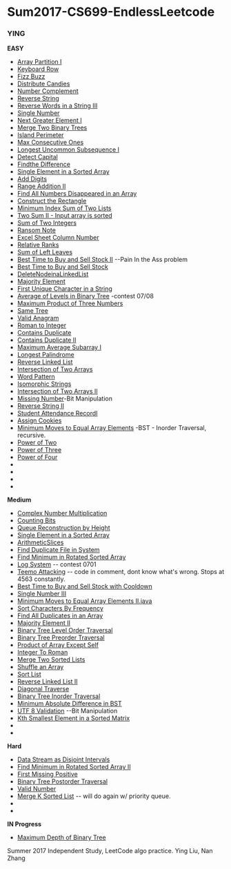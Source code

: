 # Sum2017-CS699-EndlessLeetcode #

### YING ###

__EASY__
* [Array Partition I](https://leetcode.com/problems/array-partition-i/#/description)
* [Keyboard Row](https://leetcode.com/problems/keyboard-row/#/description)
* [Fizz Buzz](https://leetcode.com/problems/fizz-buzz/#/description)
* [Distribute Candies](https://leetcode.com/problems/distribute-candies/#/description)
* [Number Complement](https://leetcode.com/problems/number-complement/#/description)
* [Reverse String](https://leetcode.com/problems/reverse-string/#/description)
* [Reverse Words in a String III](https://leetcode.com/problems/reverse-words-in-a-string-iii/#/description)
* [Single Number](https://leetcode.com/problems/single-number/#/description)
* [Next Greater Element I](https://leetcode.com/problems/next-greater-element-i/#/description)
* [Merge Two Binary Trees](https://leetcode.com/problems/merge-two-binary-trees/#/solutions)
* [Island Perimeter](https://leetcode.com/problems/island-perimeter/#/description)
* [Max Consecutive Ones](https://leetcode.com/problems/max-consecutive-ones/#/description)
* [Longest Uncommon Subsequence I](https://leetcode.com/problems/longest-uncommon-subsequence-i/#/description)
* [Detect Capital](https://leetcode.com/problems/detect-capital/#/description)
* [Findthe Difference](https://leetcode.com/problems/find-the-difference/#/description)
* [Single Element in a Sorted Array](https://leetcode.com/problems/single-element-in-a-sorted-array/#/description)
* [Add Digits](https://leetcode.com/problems/add-digits/#/description)
* [Range Addition II](https://leetcode.com/problems/range-addition-ii/#/description)
* [Find All Numbers Disappeared in an Array](https://leetcode.com/problems/find-all-numbers-disappeared-in-an-array/#/description)
* [Construct the Rectangle](https://leetcode.com/problems/construct-the-rectangle/#/description)
* [Minimum Index Sum of Two Lists](https://leetcode.com/problems/minimum-index-sum-of-two-lists/#/description)
* [Two Sum II - Input array is sorted](https://leetcode.com/problems/two-sum-ii-input-array-is-sorted/#/description)
* [Sum of Two Integers](https://leetcode.com/problems/sum-of-two-integers/#/description)
* [Ransom Note](https://leetcode.com/problems/ransom-note/#/description)
* [Excel Sheet Column Number](https://leetcode.com/problems/excel-sheet-column-number/#/description)
* [Relative Ranks](https://leetcode.com/problems/relative-ranks/#/description)
* [Sum of Left Leaves](https://leetcode.com/problems/sum-of-left-leaves/#/description)
* [Best Time to Buy and Sell Stock II](https://leetcode.com/problems/best-time-to-buy-and-sell-stock-ii/#/description) --Pain In the Ass problem
* [Best Time to Buy and Sell Stock](https://leetcode.com/problems/best-time-to-buy-and-sell-stock/#/solutions)
* [DeleteNodeinaLinkedList](https://leetcode.com/problems/delete-node-in-a-linked-list/#/description)
* [Majority Element](https://leetcode.com/problems/majority-element/#/description)
* [First Unique Character in a String](https://leetcode.com/problems/first-unique-character-in-a-string/#/description)
* [Average of Levels in Binary Tree](https://leetcode.com/contest/leetcode-weekly-contest-40/problems/average-of-levels-in-binary-tree/) -contest 07/08 
* [Maximum Product of Three Numbers](https://leetcode.com/problems/maximum-product-of-three-numbers/#/description)
* [Same Tree](https://leetcode.com/problems/same-tree/)
* [Valid Anagram](https://leetcode.com/problems/valid-anagram/#/description)
* [Roman to Integer](https://leetcode.com/problems/roman-to-integer/#/description)
* [Contains Duplicate](https://leetcode.com/problems/contains-duplicate-ii/#/description)
* [Contains Duplicate II](https://leetcode.com/problems/contains-duplicate/#/description)
* [Maximum Average Subarray I](https://leetcode.com/problems/maximum-average-subarray-i/#/description)
* [Longest Palindrome](https://leetcode.com/problems/longest-palindrome/#/description)
* [Reverse Linked List](https://leetcode.com/problems/reverse-linked-list/#/description)
* [Intersection of Two Arrays](https://leetcode.com/problems/intersection-of-two-arrays/#/description)
* [Word Pattern](https://leetcode.com/problems/word-pattern/#/description)
* [Isomorphic Strings](https://leetcode.com/problems/isomorphic-strings/#/description)
* [Intersection of Two Arrays II](https://leetcode.com/problems/intersection-of-two-arrays-ii/#/description)
* [Missing Number](https://leetcode.com/problems/missing-number/#/description)-Bit Manipulation
* [Reverse String II](https://leetcode.com/problems/reverse-string-ii/#/description)
* [Student Attendance RecordI](https://leetcode.com/problems/student-attendance-record-i/#/description)
* [Assign Cookies](https://leetcode.com/problems/assign-cookies/#/description)
* [Minimum Moves to Equal Array Elements](https://leetcode.com/problems/minimum-moves-to-equal-array-elements/#/description) -BST - Inorder Traversal, recursive. 
* [Power of Two](https://leetcode.com/problems/power-of-two/#/description)
* [Power of Three](https://leetcode.com/problems/power-of-three/#/description)
* [Power of Four](https://leetcode.com/problems/power-of-four/#/description)
* []()
* []()
* []()
* []()



__Medium__
* [Complex Number Multiplication](https://leetcode.com/problems/complex-number-multiplication/#/description)
* [Counting Bits](https://leetcode.com/problems/counting-bits/#/description)
* [Queue Reconstruction by Height](https://leetcode.com/problems/queue-reconstruction-by-height/#/description)
* [Single Element in a Sorted Array](https://leetcode.com/problems/single-element-in-a-sorted-array/#/description)
* [ArithmeticSlices](https://leetcode.com/problems/arithmetic-slices/#/description)
* [Find Duplicate File in System](https://leetcode.com/problems/find-duplicate-file-in-system/#/description)
* [Find Minimum in Rotated Sorted Array](https://leetcode.com/problems/find-minimum-in-rotated-sorted-array/#/description)
* [Log System](https://leetcode.com/contest/leetcode-weekly-contest-39/problems/design-log-storage-system/) -- contest 0701
* [Teemo Attacking](https://leetcode.com/problems/teemo-attacking/#/description) -- code in comment, dont know what's wrong. Stops at 4563 constantly.
* [Best Time to Buy and Sell Stock with Cooldown](https://leetcode.com/problems/best-time-to-buy-and-sell-stock-with-cooldown/#/description)
* [Single Number III](https://leetcode.com/problems/single-number-iii/#/description)
* [Minimum Moves to Equal Array Elements II.java](https://leetcode.com/problems/minimum-moves-to-equal-array-elements-ii/#/solutions)
* [Sort Characters By Frequency](https://leetcode.com/problems/sort-characters-by-frequency/#/solutions)
* [Find All Duplicates in an Array](https://leetcode.com/problems/find-all-duplicates-in-an-array/#/description)
* [Majority Element II](https://leetcode.com/problems/majority-element-ii/#/description)
* [Binary Tree Level Order Traversal](https://leetcode.com/problems/binary-tree-level-order-traversal/#/description)
* [Binary Tree Preorder Traversal](https://leetcode.com/problems/binary-tree-preorder-traversal/#/description)
* [Product of Array Except Self](https://leetcode.com/problems/product-of-array-except-self/#/description)
* [Integer To Roman](https://leetcode.com/problems/integer-to-roman/#/description)
* [Merge Two Sorted Lists](https://leetcode.com/problems/merge-two-sorted-lists/#/description)
* [Shuffle an Array](https://leetcode.com/problems/shuffle-an-array/#/description)
* [Sort List](https://leetcode.com/problems/sort-list/#/description)
* [Reverse Linked List II](https://leetcode.com/problems/reverse-linked-list-ii/#/description)
* [Diagonal Traverse](https://leetcode.com/problems/diagonal-traverse/#/description)
* [Binary Tree Inorder Traversal](https://leetcode.com/problems/binary-tree-inorder-traversal/#/description)
* [Minimum Absolute Difference in BST](https://leetcode.com/problems/minimum-absolute-difference-in-bst/#/description)
* [UTF 8 Validation](https://leetcode.com/problems/utf-8-validation/#/description) --Bit Manipulation
* [Kth Smallest Element in a Sorted Matrix](https://leetcode.com/problems/kth-smallest-element-in-a-sorted-matrix/#/description)
* []()
* []()

__Hard__
* [Data Stream as Disjoint Intervals](https://leetcode.com/problems/data-stream-as-disjoint-intervals/#/description)
* [Find Minimum in Rotated Sorted Array II](https://leetcode.com/submissions/detail/107998970/)
* [First Missing Positive](https://leetcode.com/problems/first-missing-positive/#/description)
* [Binary Tree Postorder Traversal](https://leetcode.com/problems/binary-tree-postorder-traversal/#/description)
* [Valid Number](https://leetcode.com/problems/valid-number/#/description)
* [Merge K Sorted List](https://leetcode.com/problems/merge-k-sorted-lists/#/discuss) -- will do again w/ priority queue.
* []()
* []()






__IN Progress__
* [Maximum Depth of Binary Tree](https://leetcode.com/problems/maximum-depth-of-binary-tree/#/description)


Summer 2017 Independent Study, LeetCode algo practice. Ying Liu, Nan Zhang
